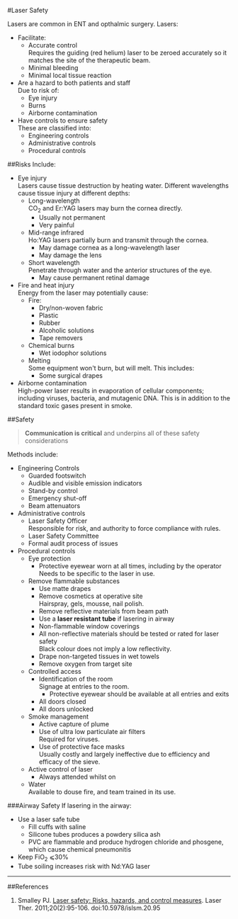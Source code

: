 #Laser Safety

Lasers are common in ENT and opthalmic surgery. Lasers:
* Facilitate:
	* Accurate control  
	Requires the guiding (red helium) laser to be zeroed accurately so it matches the site of the therapeutic beam.
	* Minimal bleeding
	* Minimal local tissue reaction
* Are a hazard to both patients and staff  
Due to risk of:
	* Eye injury
	* Burns
	* Airborne contamination
* Have controls to ensure safety  
These are classified into:
	* Engineering controls
	* Administrative controls
	* Procedural controls

##Risks
Include:
* Eye injury  
Lasers cause tissue destruction by heating water. Different wavelengths cause tissue injury at different depths:
	* Long-wavelength  
	CO<sub>2</sub> and Er:YAG lasers may burn the cornea directly.
		* Usually not permanent
		* Very painful
	* Mid-range infrared  
	Ho:YAG lasers partially burn and transmit through the cornea.
		* May damage cornea as a long-wavelength laser
		* May damage the lens
	* Short wavelength  
	Penetrate through water and the anterior structures of the eye.
		* May cause permanent retinal damage
* Fire and heat injury  
Energy from the laser may potentially cause:
	* Fire:
		* Dry/non-woven fabric
		* Plastic
		* Rubber
		* Alcoholic solutions
		* Tape removers
	* Chemical burns
		* Wet iodophor solutions
	* Melting  
	Some equipment won't burn, but will melt. This includes:
		* Some surgical drapes
* Airborne contamination  
High-power laser results in evaporation of cellular components; including viruses, bacteria, and mutagenic DNA. This is in addition to the standard toxic gases present in smoke.

##Safety
> **Communication is critical** and underpins all of these safety considerations

Methods include:
* Engineering Controls
	* Guarded footswitch
	* Audible and visible emission indicators
	* Stand-by control
	* Emergency shut-off
	* Beam attenuators
* Administrative controls
	* Laser Safety Officer  
	Responsible for risk, and authority to force compliance with rules.
	* Laser Safety Committee
	* Formal audit process of issues
* Procedural controls
	* Eye protection  
		* Protective eyewear worn at all times, including by the operator  
		Needs to be specific to the laser in use.
	* Remove flammable substances  
		* Use matte drapes
		* Remove cosmetics at operative site  
		Hairspray, gels, mousse, nail polish.
		* Remove reflective materials from beam path
		* Use a **laser resistant tube** if lasering in airway
		* Non-flammable window coverings
		* All non-reflective materials should be tested or rated for laser safety  
		Black colour does not imply a low reflectivity.
		* Drape non-targeted tissues in wet towels
		* Remove oxygen from target site
	* Controlled access  
		* Identification of the room  
		Signage at entries to the room.
			* Protective eyewear should be available at all entries and exits
		* All doors closed
		* All doors unlocked
	* Smoke management
		* Active capture of plume
		* Use of ultra low particulate air filters  
		Required for viruses.
		* Use of protective face masks  
		Usually costly and largely ineffective due to efficiency and efficacy of the sieve. 
	* Active control of laser
		* Always attended whilst on
	* Water  
	Available to douse fire, and team trained in its use.


###Airway Safety
If lasering in the airway:
* Use a laser safe tube
	* Fill cuffs with saline
	* Silicone tubes produces a powdery silica ash
	* PVC are flammable and produce hydrogen chloride and phosgene, which cause chemical pneumonitis
* Keep FiO<sub>2</sub> ⩽30%
* Tube soiling increases risk with Nd:YAG laser

---
##References

1. Smalley PJ. [Laser safety: Risks, hazards, and control measures](https://www.ncbi.nlm.nih.gov/pmc/articles/PMC3799025/). Laser Ther. 2011;20(2):95-106. doi:10.5978/islsm.20.95
